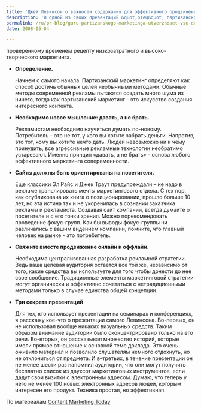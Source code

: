 ```yaml
---
title: 'Джей Левинсон о важности содержания для эффективного продвижения'
description: 'В одной из своих презентаций &quot;отец&quot; партизанского маркетинга Джей Левинсон сделал некоторые немаловажные дополнения к своему проверенному временем рецепту низкозатратного и высоко-творческого маркетинга.  Определение.'
permalink: /ru/pr-blog/guru-partizanskogo-marketinga-utverzhdaet-vse-delo-v-kontente
date: 2008-05-04

---
```


проверенному временем рецепту низкозатратного и высоко-творческого маркетинга.

<ul>
<li><strong>Определение.</strong>

Начнем с самого начала. Партизанский маркетинг определяют как способ достичь обычных целей необычными методами. Обычные методы современной рекламы пытаются создать много шума из ничего, тогда как партизанский маркетинг  - это искусство создания интересного контента.  </li>
<li><strong>Необходимо новое мышление: давать, а не брать.</strong>

Рекламистам необходимо научиться думать по-новому. Потребитель – это не тот, у кого вы хотите забрать деньги. Напротив, это тот, кому вы хотите нечто дать. Людей невозможно ни к чему принудить, все агрессивные рекламные технологии необратимо устаревают. Именно принцип «давать, а не брать»  - основа любого эффективного маркетинга совеременности.</li>
<li><strong>Сайты должны быть ориентированы на посетителя.</strong>

Еще классики Эл Райс и Джек Траут предупреждали – не надо в рекламе транслировать мечты маркетингового отдела. С тех пор, как опубликована их книга о позиционировании, прошло больше 10 лет, но эта истина так и не укоренилась в сознании заказчика рекламы и рекламиста. Создавая сайт  компании, всегда думайте о посетителе и с его точки зрения. Можно порекомендовать проведение фокус-групп. Как бы выводы фокус-группы ни различались с вашим видением компании, помните, что главный человек на рынке - это потребитель. </li>
<li><strong>Свяжите вместе продвижение онлайн и оффлайн.</strong>

Необходима централизованная разработка рекламной стратегии. Ведь ваша целевая аудитория остается все той же, независимо от того, какие средства вы используете для того чтобы донести до нее свое сообщение.  Традиционные элементы маркетинговой стратегии могут органически и эффективно сочетаться с нетрадиционными методами только в случае единства общей концепции.</li>
<li><strong>Три секрета презентаций</strong>

Для тех, кто использует презентации на семинарах и конференциях, я расскажу кое-что о презентации самого Левинсона. Во-первых, он не использовал вообще никаких визуальных средств. Таким образом внимание аудитории было сконцентрировано только на его речи. Во-вторых, он рассказывал множество историй, которые имели прямое отношение к основной теме доклада. Это очень оживило материал и позволило слушателям немного отдохнуть, но не отклониться от предмета. И в–третьих, в течение презентации он не менее шести раз напомнил аудитории, что они могут получить бесплатно список из двухсот маркетинговых инструментов, если дадут свои визитки с электронным адресом. Думаю, что теперь у него не менее 100 новых электронных адресов людей, которым интересен его продукт. Техника простая, но эффективная. </strong></li></ul>

По материалам <a href="http://contentmarketingtoday.com/2007/10/10/guerrilla-marketing-guru-content-is-key/">Content Marketing Today</a>

